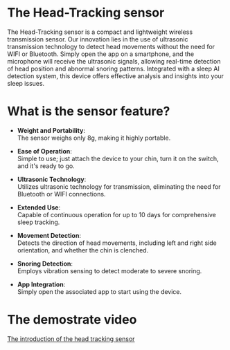 # The Head-Tracking sensor


The Head-Tracking sensor is a compact and lightweight wireless transmission sensor. Our innovation lies in the use of ultrasonic transmission technology to detect head movements without the need for WIFI or Bluetooth. Simply open the app on a smartphone, and the microphone will receive the ultrasonic signals, allowing real-time detection of head position and abnormal snoring patterns. Integrated with a sleep AI detection system, this device offers effective analysis and insights into your sleep issues.

# What is the sensor feature?

- **Weight and Portability**:   
The sensor weighs only 8g, making it highly portable.

- **Ease of Operation**:  
Simple to use; just attach the device to your chin, turn it on the switch, and it's ready to go.

- **Ultrasonic Technology**:  
Utilizes ultrasonic technology for transmission, eliminating the need for Bluetooth or WIFI connections.

- **Extended Use**:  
Capable of continuous operation for up to 10 days for comprehensive sleep tracking.

- **Movement Detection**:  
Detects the direction of head movements, including left and right side orientation, and whether the chin is clenched.

- **Snoring Detection**:  
Employs vibration sensing to detect moderate to severe snoring.

- **App Integration**:  
Simply open the associated app to start using the device.


# The demostrate video
[The introduction of the head tracking sensor](https://youtu.be/hf8DLS9qv_o)
